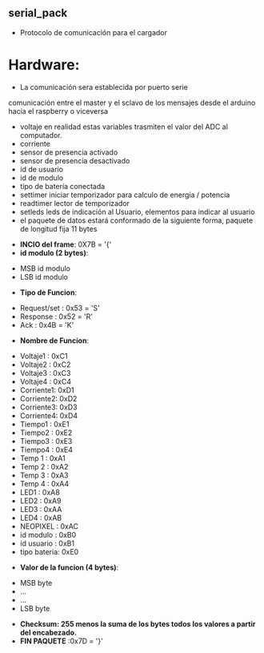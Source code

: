 ## serial_pack
* Protocolo de comunicación para el cargador

# Hardware:

* La comunicación sera establecida por puerto serie

comunicación entre el master y el sclavo de los mensajes desde el arduino hacia el raspberry o viceversa

* voltaje en realidad estas variables trasmiten el valor del ADC al computador.
* corriente
* sensor de presencia activado
* sensor de presencia desactivado
* id de usuario
* id de modulo
* tipo de batería conectada
* settimer iniciar temporizador para calculo de energía / potencia
* readtimer lector de temporizador
* setleds leds de indicación al Usuario, elementos para indicar al usuario
* el paquete de datos estará conformado de la siguiente forma, paquete de longitud fija 11 bytes

+  **INCIO del frame**: 0X7B = '{'
+ **id modulo (2 bytes)**:
* 	MSB id modulo
* 	LSB id modulo
+ **Tipo de Funcion**:
*	Request/set	: 0x53  = 'S'
*	Response	: 0x52  = 'R'
*	Ack			: 0x4B  = 'K'
+ **Nombre de Funcion**:
*	Voltaje1 	: 0xC1
*	Voltaje2 	: 0xC2
*	Voltaje3 	: 0xC3
*	Voltaje4 	: 0xC4
*	Corriente1: 0xD1
*	Corriente2: 0xD2
*	Corriente3: 0xD3
*	Corriente4: 0xD4
*	Tiempo1		: 0xE1
*	Tiempo2		: 0xE2
*	Tiempo3		: 0xE3
*	Tiempo4		: 0xE4
* Temp 1		: 0xA1
*	Temp 2		: 0xA2
*	Temp 3		: 0xA3
*	Temp 4		: 0xA4
*	LED1		  : 0xA8
*	LED2		  : 0xA9
* LED3		  : 0xAA
*	LED4      : 0xAB
*	NEOPIXEL  : 0xAC
* 	id modulo   : 0xB0
* 	id usuario	: 0xB1
* 	tipo bateria: 0xE0
+ **Valor de la funcion (4 bytes)**:
*	MSB byte
*	...
* ...
* LSB byte
+ **Checksum: 255 menos la suma de los bytes todos los valores a partir del encabezado.**
+ **FIN PAQUETE** :0x7D = '}'
